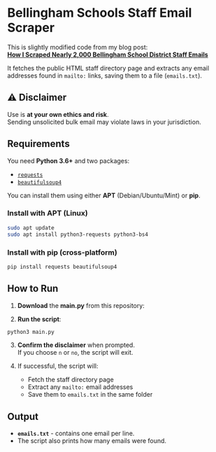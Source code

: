 # Bellingham Schools Staff Email Scraper

This is slightly modified code from my blog post:  
**[How I Scraped Nearly 2,000 Bellingham School District Staff Emails](https://jamisenr.com/blogs/scraping-bellingham-staff-emails)**

It fetches the public HTML staff directory page and extracts any email addresses found in `mailto:` links, saving them to a file (`emails.txt`).

## ⚠ Disclaimer

Use is **at your own ethics and risk**.  
Sending unsolicited bulk email may violate laws in your jurisdiction.  

## Requirements

You need **Python 3.6+** and two packages:  
- [`requests`](https://pypi.org/project/requests/)  
- [`beautifulsoup4`](https://pypi.org/project/beautifulsoup4/)  

You can install them using either **APT** (Debian/Ubuntu/Mint) or **pip**.

### Install with APT (Linux)
```bash
sudo apt update
sudo apt install python3-requests python3-bs4
```

### Install with pip (cross-platform)
```bash
pip install requests beautifulsoup4
```

## How to Run

1. **Download** the **main.py** from this repository:

2. **Run the script**:
```bash
python3 main.py
```

3. **Confirm the disclaimer** when prompted.  
   If you choose `n` or `no`, the script will exit.

4. If successful, the script will:
   - Fetch the staff directory page
   - Extract any `mailto:` email addresses
   - Save them to `emails.txt` in the same folder

## Output

- **`emails.txt`** - contains one email per line.
- The script also prints how many emails were found.